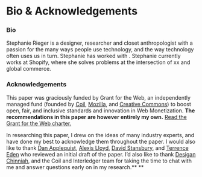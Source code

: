 # Bio & Acknowledgements

### Bio

Stephanie Rieger is a designer, researcher and closet anthropologist with a passion for the many ways people use technology, and the way technology often uses us in turn. Stephanie has worked with . Stephanie currently works at Shopify, where she solves problems at the intersection of xx and global commerce.


### Acknowledgements

This paper was graciously funded by Grant for the Web, an independently managed fund (founded by [Coil](https://coil.com/), [Mozilla](https://foundation.mozilla.org/en/), and [Creative Commons](https://creativecommons.org/)) to boost open, fair, and inclusive standards and innovation in Web Monetization. **The recommendations in this paper are however entirely my own.** [Read the Grant for the Web charter.](https://www.grantfortheweb.org)

In researching this paper, I drew on the ideas of many industry experts, and have done my best to acknowledge them throughout the paper. I would also like to thank [Dan Applequist](https://twitter.com/torgo), [Alexis Lloyd](https://twitter.com/alexislloyd), [David Stansbury](https://twitter.com/dmstansbury), and [Terrence Eden](https://twitter.com/edent) who reviewed an initial draft of the paper. I’d also like to thank [Desigan Chinniah](https://twitter.com/cyberdees), and the Coil and Interledger team for taking the time to chat with me and answer questions early on in my research.** **